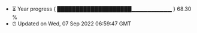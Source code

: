 - ⏳ Year progress { ████████████████████▁▁▁▁▁▁▁▁▁▁ } 68.30 %
- ⏰ Updated on Wed, 07 Sep 2022 06:59:47 GMT

